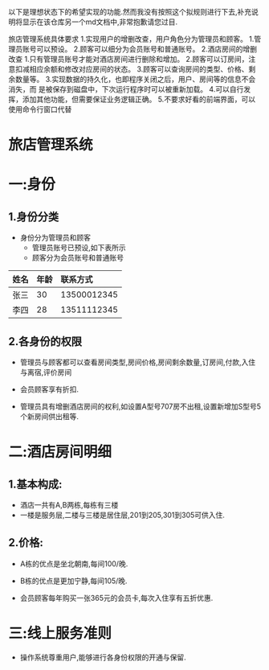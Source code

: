 以下是理想状态下的希望实现的功能.然而我没有按照这个拟规则进行下去,补充说明将显示在该仓库另一个md文档中,非常抱歉请您过目.

旅店管理系统具体要求
1.实现用户的增删改查，用户角色分为管理员和顾客。
1.管理员账号可以预设。
2.顾客可以细分为会员账号和普通账号。
2.酒店房间的增删改查
1.只有管理员账号才能对酒店房间进行删除和增加。
2.顾客可以订房间，注意扣减相应余额和修改对应房间的状态。
3.顾客可以查询房间的类型、价格、剩余数量等。
3.实现数据的持久化，也即程序关闭之后，用户、房间等的信息不会消失，而
是被保存到磁盘中，下次运行程序时可以被重新加载。
4.可以自行发挥，添加其他功能，但需要保证业务逻辑正确。
5.不要求好看的前端界面，可以使用命令行窗口代替

# 旅店管理系统

# 一:身份

## 1.身份分类

- 身份分为管理员和顾客
  - 管理员账号已预设,如下表所示
  - 顾客分为会员账号和普通账号

| 姓名 | 年龄 | 联系方式    |
| :--- | :--- | :---------- |
| 张三 | 30   | 13500012345 |
| 李四 | 28   | 13511112345 |

## 2.各身份的权限

- 管理员与顾客都可以查看房间类型,房间价格,房间剩余数量,订房间,付款,入住与离宿,评价房间
- 会员顾客享有折扣.

- 管理员具有增删酒店房间的权利,如设置A型号707房不出租,设置新增加S型号5个新房间供出租等.

# 二:酒店房间明细

## 1.基本构成:

- 酒店一共有A,B两栋,每栋有三楼
- 一楼是服务层,二楼与三楼是居住层,201到205,301到305可供入住.

## 2.价格:

- A栋的优点是坐北朝南,每间100/晚.

- B栋的优点是更加宁静,每间105/晚.
- 会员顾客每年购买一张365元的会员卡,每次入住享有五折优惠.

# 三:线上服务准则

- 操作系统尊重用户,能够进行各身份权限的开通与保留.
